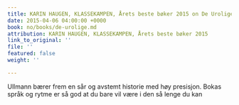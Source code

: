 ```yaml
---
title: KARIN HAUGEN, KLASSEKAMPEN, Årets beste bøker 2015 on De Urolige
date: 2015-04-06 04:00:00 +0000
book: no/books/de-urolige.md
attribution: KARIN HAUGEN, KLASSEKAMPEN, Årets beste bøker 2015
link_to_original: ''
file: ''
featured: false
weight: ''

---
```

Ullmann bærer frem en sår og avstemt historie med høy presisjon. Bokas språk og rytme er så god at du bare vil være i den så lenge du kan